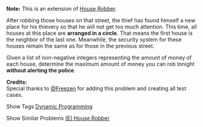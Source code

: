  **Note:** This is an extension of [House Robber](https://leetcode.com/problems/house-robber/).

After robbing those houses on that street, the thief has found himself a new place for his thievery so that he will not get too much attention. This time, all houses at this place are **arranged in a circle.** That means the first house is the neighbor of the last one. Meanwhile, the security system for these houses remain the same as for those in the previous street.

Given a list of non-negative integers representing the amount of money of each house, determine the maximum amount of money you can rob tonight **without alerting the police**.

**Credits:**  
Special thanks to [@Freezen](https://oj.leetcode.com/discuss/user/Freezen) for adding this problem and creating all test cases.

Show Tags
 [Dynamic Programming](/tag/dynamic-programming/)

Show Similar Problems
 [(E) House Robber](/problems/house-robber/)

